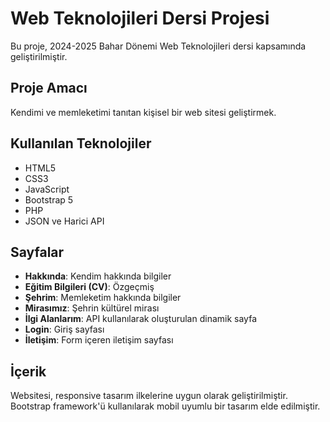 # Web Teknolojileri Dersi Projesi

Bu proje, 2024-2025 Bahar Dönemi Web Teknolojileri dersi kapsamında geliştirilmiştir.

## Proje Amacı
Kendimi ve memleketimi tanıtan kişisel bir web sitesi geliştirmek.

## Kullanılan Teknolojiler
- HTML5
- CSS3
- JavaScript
- Bootstrap 5
- PHP
- JSON ve Harici API

## Sayfalar
- **Hakkında**: Kendim hakkında bilgiler
- **Eğitim Bilgileri (CV)**: Özgeçmiş
- **Şehrim**: Memleketim hakkında bilgiler 
- **Mirasımız**: Şehrin kültürel mirası
- **İlgi Alanlarım**: API kullanılarak oluşturulan dinamik sayfa
- **Login**: Giriş sayfası
- **İletişim**: Form içeren iletişim sayfası

## İçerik
Websitesi, responsive tasarım ilkelerine uygun olarak geliştirilmiştir. Bootstrap framework'ü kullanılarak mobil uyumlu bir tasarım elde edilmiştir. 